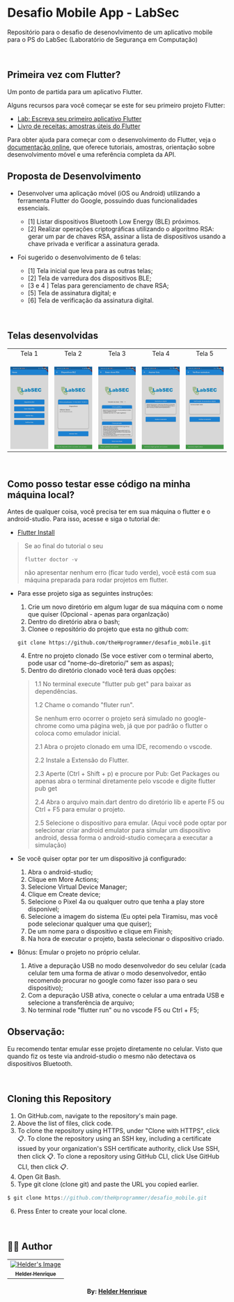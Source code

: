 # Desafio Mobile App - LabSec

Repositório para o desafio de desenovlvimento de um aplicativo mobile para o PS do LabSec (Laboratório de Segurança em Computação)

<br>

## Primeira vez com Flutter?

Um ponto de partida para um aplicativo Flutter.

Alguns recursos para você começar se este for seu primeiro projeto Flutter:

-   [Lab: Escreva seu primeiro aplicativo Flutter](https://docs.flutter.dev/get-started/codelab)
-   [Livro de receitas: amostras úteis do Flutter](https://docs.flutter.dev/cookbook)

Para obter ajuda para começar com o desenvolvimento do Flutter, veja o
[documentação online](https://docs.flutter.dev/), que oferece tutoriais,
amostras, orientação sobre desenvolvimento móvel e uma referência completa da API.

## Proposta de Desenvolvimento

-   Desenvolver uma aplicação móvel (iOS ou Android) utilizando a ferramenta Flutter do Google, possuindo duas funcionalidades essenciais.

    -   [1] Listar dispositivos Bluetooth Low Energy (BLE) próximos.
    -   [2] Realizar operações criptográficas utilizando o algoritmo RSA: gerar um par de chaves RSA, assinar a lista de dispositivos usando a chave privada e verificar a assinatura gerada.

-   Foi sugerido o desenvolvimento de 6 telas:
    -   [1] Tela inicial que leva para as outras telas;
    -   [2] Tela de varredura dos dispositivos BLE;
    -   [3 e 4 ] Telas para gerenciamento de chave RSA;
    -   [5] Tela de assinatura digital; e
    -   [6] Tela de verificação da assinatura digital.

<br>

## Telas desenvolvidas

<table>
  <tbody>
    <tr>
      <td align="center">Tela 1<br>
        <span>&nbsp;&nbsp;&nbsp;&nbsp;&nbsp;</span>
      </td>
      <td align="center">Tela 2<br>
        <span>&nbsp;&nbsp;&nbsp;&nbsp;&nbsp;</span>
      </td>
      <td align="center">Tela 3<br>
        <span>&nbsp;&nbsp;&nbsp;&nbsp;&nbsp;</span>
      </td>
      <td align="center">Tela 4<br>
        <span>&nbsp;&nbsp;&nbsp;&nbsp;&nbsp;</span>
      </td>
      <td align="center">Tela 5<br>
        <span>&nbsp;&nbsp;&nbsp;&nbsp;&nbsp;</span>
      </td>
    </tr>
    <tr>
        <td><a href="#"><img src="assets/images/S1.jpeg" width="200px"></a><br></td>
        <td><a href="#"><img src="assets/images/S2.jpeg" width="200px"></a></td>
        <td><a href="#"><img src="assets/images/S3.jpeg" width="200px"></a></td>
        <td><a href="#"><img src="assets/images/S4.jpeg" width="200px"></a></td>
        <td><a href="#"><img src="assets/images/S5.jpeg" width="200px"></td>
    </tr>
  </tbody>
</table>

<br>

## Como posso testar esse código na minha máquina local?

Antes de qualquer coisa, você precisa ter em sua máquina o flutter e o android-studio. Para isso, acesse e siga o tutorial de:

- [Flutter Install](https://docs.flutter.dev/get-started/install)

>Se ao final do tutorial o seu
>```
>flutter doctor -v
>```
>não apresentar nenhum erro (ficar tudo verde), você está com sua máquina preparada para rodar projetos em flutter.

- Para esse projeto siga as seguintes instruções:
    1. Crie um novo diretório em algum lugar de sua máquina com o nome que quiser (Opcional - apenas para organIzação)
    2. Dentro do diretório abra o bash;
    3. Clonee o repositório do projeto que esta no github com:
    ```
    git clone https://github.com/theHprogrammer/desafio_mobile.git
    ```
    4. Entre no projeto clonado (Se voce estiver com o terminal aberto, pode usar cd "nome-do-diretorio/" sem as aspas);
    5. Dentro do diretório clonado você terá duas opções:
    > 1.1 No terminal execute "flutter pub get" para baixar as dependências.
    >
    > 1.2 Chame o comando "fluter run".
    >
    > Se nenhum erro ocorrer o projeto será simulado no google-chrome como uma página web, já que por padrão o flutter o coloca como emulador inicial.
    >
    > 2.1 Abra o projeto clonado em uma IDE, recomendo o vscode.
    >
    > 2.2 Instale a Extensão do Flutter.
    >
    > 2.3 Aperte (Ctrl + Shift + p) e procure por Pub: Get Packages ou apenas abra o terminal diretamente pelo vscode e digite flutter pub get
    >
    > 2.4 Abra o arquivo main.dart dentro do diretório lib e aperte F5 ou Ctrl + F5 para emular o projeto.
    >
    > 2.5 Selecione o dispositivo para emular. (Aqui você pode optar por selecionar criar android emulator para simular um dispositivo android, dessa forma o android-studio começara a executar a simulação)

- Se você quiser optar por ter um dispositivo já configurado:
  1. Abra o android-studio;
  2. Clique em More Actions;
  3. Selecione Virtual Device Manager;
  4. Clique em Create device;
  5. Selecione o Pixel 4a ou qualquer outro que tenha a play store disponível;
  6. Selecione a imagem do sistema (Eu optei pela Tiramisu, mas você pode selecionar qualquer uma que quiser);
  7. De um nome para o dispositivo e clique em Finish;
  8. Na hora de executar o projeto, basta selecionar o dispositivo criado.

- Bônus: Emular o projeto no próprio celular.
  1. Ative a depuração USB no modo desenvolvedor do seu celular (cada celular tem uma forma de ativar o modo desenvolvedor, então recomendo procurar no google como fazer isso para o seu dispositivo);
  2. Com a depuração USB ativa, conecte o celular a uma entrada USB e selecione a transferência de arquivo;
  3. No terminal rode "flutter run" ou no vscode F5 ou Ctrl + F5;

## Observação:
Eu recomendo tentar emular esse projeto diretamente no celular. Visto que quando fiz os teste via android-studio o mesmo não detectava os dispositivos Bluetooth.


<br>

## Cloning this Repository

1. On GitHub.com, navigate to the repository's main page.
2. Above the list of files, click code.
3. To clone the repository using HTTPS, under "Clone with HTTPS", click 📋. To clone the repository using an SSH key, including a certificate issued by your organization's SSH certificate authority, click Use SSH, then click 📋. To clone a repository using GitHub CLI, click Use GitHub CLI, then click 📋.
4. Open Git Bash.
5. Type git clone (clone git) and paste the URL you copied earlier.

```c
$ git clone https://github.com/theHprogrammer/desafio_mobile.git
```

6. Press Enter to create your local clone.

<br>

## 👨‍💻 Author

<table align="center">
    <tr>
        <td align="center">
            <a href="https://github.com/theHprogrammer">
                <img src="https://avatars.githubusercontent.com/u/79870881?v=4" width="150px;" alt="Helder's Image" />
                <br />
                <sub><b>Helder Henrique</b></sub>
            </a>
        </td>    
    </tr>
</table>
<h4 align="center">
   By: <a href="https://www.linkedin.com/in/theHprogrammer/" target="_blank"> Helder Henrique </a>
</h4>
